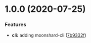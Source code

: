 # 1.0.0 (2020-07-25)


### Features

* **cli:** adding moonshard-cli ([7b9332f](https://github.com/Cervantes007/moonshard-cli/commit/7b9332f3b0892fa3f1c074fa065d31f5714594ba))
